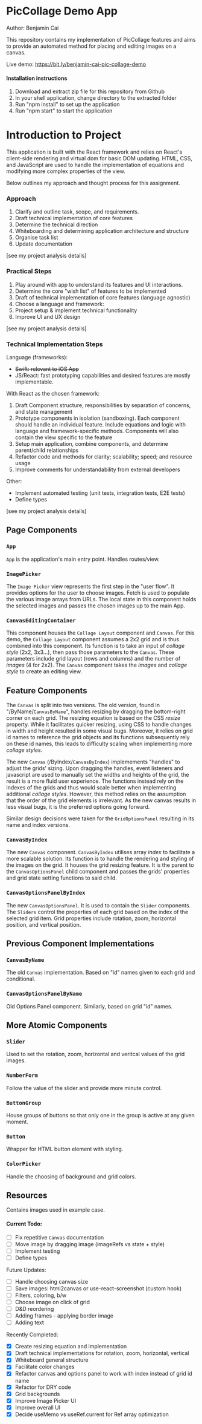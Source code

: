 # PicCollage Demo App

Author: Benjamin Cai

This repository contains my implementation of PicCollage features and aims to provide an automated method for placing and editing images on a canvas.

Live demo: https://bit.ly/benjamin-cai-pic-collage-demo

#### Installation instructions

1. Download and extract zip file for this repository from Github
2. In your shell application, change directory to the extracted folder
3. Run "npm install" to set up the application
4. Run "npm start" to start the application

# Introduction to Project

This application is built with the React framework and relies on React's client-side rendering and virtual dom for basic DOM updating. HTML, CSS, and JavaScript are used to handle the implementation of equations and modifying more complex properties of the view.

Below outlines my approach and thought process for this assignment.

### Approach

1. Clarify and outline task, scope, and requirements.
2. Draft technical implementation of core features
3. Determine the technical direction
4. Whiteboarding and determining application architecture and structure
5. Organise task list
6. Update documentation

[see my project analysis details]

### Practical Steps

1. Play around with app to understand its features and UI interactions.
2. Determine the core "wish list" of features to be implemented
3. Draft of technical implementation of core features (language agnostic)
4. Choose a language and framework:
5. Project setup & implement technical functionality
6. Improve UI and UX design

[see my project analysis details]

### Technical Implementation Steps

Language (frameworks):

- ~~Swift: relevant to iOS App~~
- JS/React: fast prototyping capabilities and desired features are mostly implementable.

With React as the chosen framework:

1. Draft Component structure, responsibilities by separation of concerns, and state management
2. Prototype components in isolation (sandboxing). Each component should handle an individual feature. Include equations and logic with language and framework-specific methods. Components will also contain the view specific to the feature
3. Setup main application, combine components, and determine parent/child relationships
4. Refactor code and methods for clarity; scalability; speed; and resource usage
5. Improve comments for understandability from external developers

Other:

- Implement automated testing (unit tests, integration tests, E2E tests)
- Define types

[see my project analysis details]

## Page Components

### `App`

`App` is the application's main entry point. Handles routes/view.

### `ImagePicker`

The `Image Picker` view represents the first step in the "user flow". It provides options for the user to choose images. Fetch is used to populate the various image arrays from URLs. The local state in this component holds the selected images and passes the chosen images up to the main App.

### `CanvasEditingContainer`

This component houses the `Collage Layout` component and `Canvas`. For this demo, the `Collage Layout` component assumes a 2x2 grid and is thus combined into this component. Its function is to take an input of _collage style_ (2x2, 3x3...), then pass those parameters to the `Canvas`. These parameters include grid layout (rows and columns) and the number of _images_ (4 for 2x2). The `Canvas` component takes the _images_ and _collage style_ to create an editing view.

## Feature Components

The `Canvas` is split into two versions. The old version, found in "/ByName/`CanvasByName`", handles resizing by dragging the bottom-right corner on each grid. The resizing equation is based on the CSS _resize_ property. While it facilitates quicker resizing, using CSS to handle changes in width and height resulted in some visual bugs. Moreover, it relies on grid id names to reference the grid objects and its functions subsequently rely on these id names, this leads to difficulty scaling when implementing more _collage styles_.

The new `Canvas` (/ByIndex/`CanvasByIndex`) implemements "handles" to adjust the grids' sizing. Upon dragging the handles, event listeners and javascript are used to manually set the widths and heights of the grid, the result is a more fluid user experience. The functions instead rely on the indexes of the grids and thus would scale better when implementing additional _collage styles_. However, this method relies on the assumption that the order of the grid elements is irrelevant. As the new canvas results in less visual bugs, it is the preferred options going forward.

Similar design decisions were taken for the `GridOptionsPanel` resulting in its name and index versions.

### `CanvasByIndex`

The new `Canvas` component. `CanvasByIndex` utilises array _index_ to facilitate a more scalable solution. Its function is to handle the rendering and styling of the images on the grid. It houses the grid resizing feature. It is the parent to the `CanvasOptionsPanel` child component and passes the grids' properties and grid state setting functions to said child.

### `CanvasOptionsPanelByIndex`

The new `CanvasOptionsPanel`. It is used to contain the `Slider` components. The `Sliders` control the properties of each grid based on the index of the selected grid item. Grid properties include rotation, zoom, horizontal position, and vertical position.

## Previous Component Implementations

### `CanvasByName`

The old `Canvas` implementation. Based on "id" names given to each grid and conditional.

### `CanvasOptionsPanelByName`

Old Options Panel component. Similarly, based on grid "id" names.

## More Atomic Components

### `Slider`

Used to set the rotation, zoom, horizontal and veritcal values of the grid images.

### `NumberForm`

Follow the value of the slider and provide more minute control.

### `ButtonGroup`

House groups of buttons so that only one in the group is active at any given moment.

### `Button`

Wrapper for HTML button element with styling.

### `ColorPicker`

Handle the choosing of background and grid colors.

## Resources

Contains images used in example case.

#### Current Todo:

- [ ] Fix repetitive `Canvas` documentation
- [ ] Move image by dragging image (imageRefs vs state + style)
- [ ] Implement testing
- [ ] Define types

Future Updates:

- [ ] Handle choosing canvas size
- [ ] Save images: html2canvas or use-react-screenshot (custom hook)
- [ ] Filters, coloring, b/w
- [ ] Choose image on click of grid
- [ ] D&D reordering
- [ ] Adding frames - applying border image
- [ ] Adding text

Recently Completed:

- [x] Create resizing equation and implementation
- [x] Draft technical implementations for rotation, zoom, horizontal, vertical
- [x] Whiteboard general structure
- [x] Facilitate color changes
- [x] Refactor canvas and options panel to work with index instead of grid id name
- [x] Refactor for DRY code
- [x] Grid backgrounds
- [x] Improve Image Picker UI
- [x] Improve overall UI
- [x] Decide useMemo vs useRef.current for Ref array optimization
